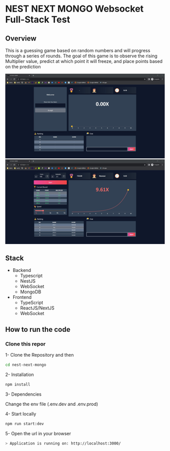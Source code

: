 # NEST NEXT MONGO Websocket Full-Stack Test

## Overview

This is a guessing game based on random numbers and will progress through a series of rounds. The goal of this game is to observe the rising Multiplier value, predict at which point it will freeze, and place points based on the prediction

![alt text](public/screenshots/img1.jpg)
![alt text](public/screenshots/img2.jpg)

## Stack

- Backend
  - Typescript
  - NestJS
  - WebSocket
  - MongoDB
- Frontend
  - TypeScript
  - ReactJS/NextJS
  - WebSocket

## How to run the code

### Clone this repor

1- Clone the Repository
and then

```bash
cd nest-next-mongo
```

2- Installation

```bash
npm install
```

3- Dependencies

Change the env file (.env.dev and .env.prod)

4- Start locally

```bash
npm run start:dev
```

5- Open the url in your browser

```bash
> Application is running on: http://localhost:3000/
```
